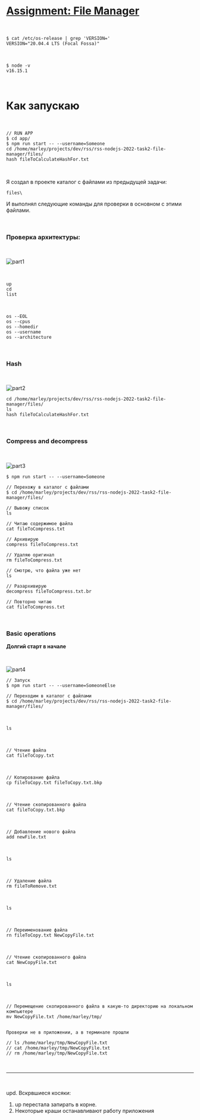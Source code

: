 # [Assignment: File Manager](https://github.com/AlreadyBored/nodejs-assignments/blob/main/assignments/file-manager/assignment.md)

<br/>

```
$ cat /etc/os-release | grep 'VERSION='
VERSION="20.04.4 LTS (Focal Fossa)"
```

<br/>

```
$ node -v
v16.15.1
```

<br/>

# Как запускаю

<br/>

```
// RUN APP
$ cd app/
$ npm run start -- --username=Someone
cd /home/marley/projects/dev/rss/rss-nodejs-2022-task2-file-manager/files/
hash fileToCalculateHashFor.txt
```

<br/>

Я создал в проекте каталог с файлами из предыдущей задачи:

```
files\
```

И выполнял следующие команды для проверки в основном с этими файлами.

<br/>

### Проверка архитектуры:

<br/>

![part1](https://user-images.githubusercontent.com/10377914/174141056-66379427-a19d-4263-a880-468696ec4631.gif)

<br/>

```
up
cd
list
```

<br/>

```
os --EOL
os --cpus
os --homedir
os --username
os --architecture
```

<br/>

### Hash

<br/>

![part2](https://user-images.githubusercontent.com/10377914/174141233-61de2098-f9c3-4541-9b19-6b0b2a60ccc7.gif)

```
cd /home/marley/projects/dev/rss/rss-nodejs-2022-task2-file-manager/files/
ls
hash fileToCalculateHashFor.txt
```

<br/>

### Compress and decompress

<br/>

![part3](https://user-images.githubusercontent.com/10377914/174143133-c1c811c3-6588-486b-addb-4c9a23a2a8bf.gif)

```
$ npm run start -- --username=Someone
```

```
// Перехожу в каталог с файлами
$ cd /home/marley/projects/dev/rss/rss-nodejs-2022-task2-file-manager/files/
```

```
// Вывожу список
ls
```

```
// Читаю содержимое файла
cat fileToCompress.txt
```

```
// Архивирую
compress fileToCompress.txt
```

```
// Удаляю оригинал
rm fileToCompress.txt
```

```
// Смотрю, что файла уже нет
ls
```

```
// Разархивирую
decompress fileToCompress.txt.br
```

```
// Повторно читаю
cat fileToCompress.txt
```

<br/>

### Basic operations

**Долгий старт в начале**

<br/>

![part4](https://user-images.githubusercontent.com/10377914/174146257-0d557d50-9634-4c30-a11a-2e390040201d.gif)

```
// Запуск
$ npm run start -- --username=SomeoneElse
```

```
// Переходим в каталог с файлами
$ cd /home/marley/projects/dev/rss/rss-nodejs-2022-task2-file-manager/files/
```

<br/>

```
ls
```

<br/>

```
// Чтение файла
cat fileToCopy.txt
```

<br/>

```
// Копирование файла
cp fileToCopy.txt fileToCopy.txt.bkp
```

<br/>

```
// Чтение скопированного файла
cat fileToCopy.txt.bkp
```

<br/>

```
// Добавление нового файла
add newFile.txt
```

<br/>

```
ls
```

<br/>

```
// Удаление файла
rm fileToRemove.txt
```

<br/>

```
ls
```

<br/>

```
// Переименование файла
rn fileToCopy.txt NewCopyFile.txt
```

<br/>

```
// Чтение скопированного файла
cat NewCopyFile.txt
```

<br/>

```
ls
```

<br/>

```
// Перемещение скопированного файла в какую-то директорию на локальном компьютере
mv NewCopyFile.txt /home/marley/tmp/


Проверки не в приложении, а в терминале прошли

// ls /home/marley/tmp/NewCopyFile.txt
// cat /home/marley/tmp/NewCopyFile.txt
// rm /home/marley/tmp/NewCopyFile.txt
```

<br/>
<hr/>
<br/>

upd.
Вскрвшиеся косяки:

1. up перестала запирать в корне.
2. Некоторые краши останавливают работу приложения
